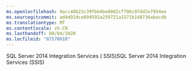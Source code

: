 ```yaml
---
ms.openlocfilehash: 9acc48b23c39fbb4be80d2cf786c97dd2e7954ee
ms.sourcegitcommit: ad4d92dce894592a259721a1571b1d8736abacdb
ms.translationtype: MT
ms.contentlocale: zh-CN
ms.lasthandoff: 08/04/2020
ms.locfileid: "87578010"
---
```

<span data-ttu-id="a3ae2-101">SQL Server 2014 Integration Services \( SSIS\)</span><span class="sxs-lookup"><span data-stu-id="a3ae2-101">SQL Server 2014 Integration Services \(SSIS\)</span></span>
